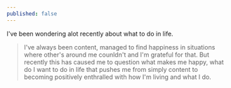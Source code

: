 ```yaml
---
published: false
---
```

I've been wondering alot recently about what to do in life.
> I've always been content, managed to find happiness in situations where other's around me counldn't and I'm grateful for that. But recently this has caused me to question what makes me happy, what do I want to do in life that pushes me from simply content to becoming positively enthralled with how I'm living and what I do.